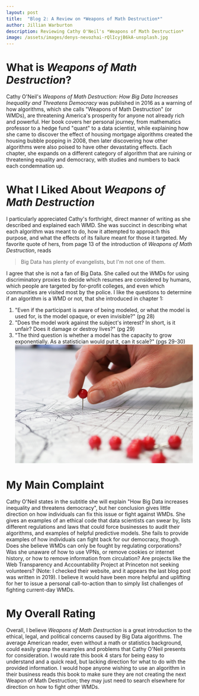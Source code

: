 ```yaml
---
layout: post
title:  "Blog 2: A Review on *Weapons of Math Destruction*"
author: Jillian Warburton
description: Reviewing Cathy O'Neil's *Weapons of Math Destruction*
image: /assets/images/denys-nevozhai-rQlIcyjB6kA-unsplash.jpg  
---
```


# What is *Weapons of Math Destruction*?  

Cathy O'Neil's *Weapons of Math Destruction: How Big Data Increases Inequality and Threatens Democracy* was published in 2016 as a warning of how algorithms, which she calls "Weapons of Math Destruction" (or WMDs), are threatening America's prosperity for anyone not already rich and powerful. Her book covers her personal journey, from mathematics professor to a hedge fund "quant" to a data scientist, while explaining how she came to discover the effect of housing mortgage algorithms created the housing bubble popping in 2008, then later discovering how other algorithms were also poised to have other devastating effects. Each chapter, she expands on a different category of algorithm that are ruining or threatening equality and democracy, with studies and numbers to back each condemnation up.  
  
# What I Liked About *Weapons of Math Destruction*  
 
I particularly appreciated Cathy's forthright, direct manner of writing as she described and explained each WMD. She was succinct in describing what each algorithm was meant to do, how it attempted to approach this purpose, and what the effects of its failure meant for those it targeted. My favorite quote of hers, from page 13 of the introduction of *Weapons of Math Destruction*, reads  
> Big Data has plenty of evangelists, but I'm not one of them.  
  
I agree that she is not a fan of Big Data. She called out the WMDs for using discriminatory proxies to decide which resumes are considered by humans, which people are targeted by for-profit colleges, and even which communities are visited most by the police. I like the questions to determine if an algorithm is a WMD or not, that she introduced in chapter 1:  
1. "Even if the participant is aware of being modeled, or what the model is used for, is the model opaque, or even invisible?" (pg 28)  
2. "Does the model work against the subject's interest? In short, is it unfair? Does it damage or destroy lives?" (pg 29)  
3. "The third question is whether a model has the capacity to grow exponentially. As a statistician would put it, can it scale?" (pgs 29-30)  
![Figure](https://raw.githubusercontent.com/JillianWarburton/my386blog/main/assets/images/geojango-maps-Z8UgB80_46w-unsplash.jpg)

# My Main Complaint  

Cathy O'Neil states in the subtitle she will explain "How Big Data increases inequality and threatens democracy", but her conclusion gives little direction on how individuals can fix this issue or fight against WMDs. She gives an examples of an ethical code that data scientists can swear by, lists different regulations and laws that could force businesses to audit their algorithms, and examples of helpful predictive models. She fails to provide examples of how individuals can fight back for our democracy, though. Does she believe WMDs can only be fought by regulating corporations? Was she unaware of how to use VPNs, or remove cookies or internet history, or how to remove information from circulation? Are projects like the Web Transparency and Accountability Project at Princeton not seeking volunteers? (Note: I checked their website, and it appears the last blog post was written in 2019). I believe it would have been more helpful and uplifting for her to issue a personal call-to-action than to simply list challenges of fighting current-day WMDs.

# My Overall Rating  

Overall, I believe *Weapons of Math Destruction* is a great introduction to the ethical, legal, and political concerns caused by Big Data algorithms. The average American reader, even without a math or statistics background, could easily grasp the examples and problems that Cathy O'Neil presents for consideration. I would rate this book 4 stars for being easy to understand and a quick read, but lacking direction for what to do with the provided information. I would hope anyone wishing to use an algorithm in their business reads this book to make sure they are not creating the next Weapon of Math Destruction; they may just need to search elsewhere for direction on how to fight other WMDs.  
